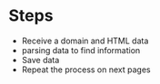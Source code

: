 # Steps
- Receive a domain and HTML data
- parsing data to find information 
- Save data
- Repeat the process on next pages

